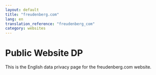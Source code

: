 ```yaml
---
layout: default
title: "freudenberg.com"
lang: en
translation_reference: "freudenberg_com"
category: websites
---
```


# Public Website DP

This is the English data privacy page for the freudenberg.com website.
